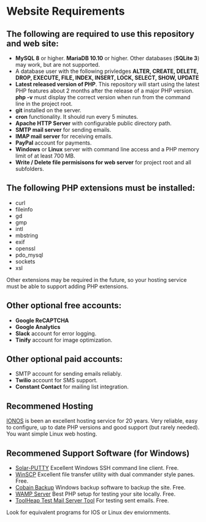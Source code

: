 # Website Requirements

## The following are required to use this repository and web site:
* **MySQL 8** or higher. **MariaDB 10.10** or higher.  Other databases (**SQLite 3**) may work, but are not supported.
* A database user with the following privledges **ALTER, CREATE, DELETE, DROP, EXECUTE, FILE, INDEX, INSERT, LOCK, SELECT, SHOW, UPDATE**
* **Latest released version of PHP**. This repository will start using the latest PHP features about 2 months after the release of a major PHP version. **php -v** must display the correct version when run from the command line in the project root.
* **git** installed on the server.
* **cron** functionality.  It should run every 5 minutes.
* **Apache HTTP Server** with configurable public directory path.
* **SMTP mail server** for sending emails.
* **IMAP mail server** for receiving emails.
* **PayPal** account for payments.
* **Windows** or **Linux** server with command line access and a PHP memory limit of at least 700 MB.
* **Write / Delete file permisisons for web server** for project root and all subfolders.

## The following **PHP** extensions must be installed:
* curl
* fileinfo
* gd
* gmp
* intl
* mbstring
* exif
* openssl
* pdo_mysql
* sockets
* xsl

Other extensions may be required in the future, so your hosting service must be able to support adding PHP extensions.

## Other optional free accounts:
* **Google ReCAPTCHA**
* **Google Analytics**
* **Slack** account for error logging.
* **Tinify** account for image optimization.

## Other optional paid accounts:
* SMTP account for sending emails reliably.
* **Twilio** account for SMS support.
* **Constant Contact** for mailing list integration.

## Recommened Hosting
[IONOS](http://aklam.io/hYjVgX) is been an excellent hosting service for 20 years. Very reliable, easy to configure, up to date PHP versions and good support (but rarely needed).  You want simple Linux web hosting.

## Recommened Support Software (for Windows)
* [Solar-PUTTY](https://www.solarwinds.com/free-tools/solar-putty) Excellent Windows SSH command line client. Free.
* [WinSCP](https://winscp.net/eng/index.php) Excellent file transfer utility with dual commander style panes. Free.
* [Cobain Backup](https://www.cobiansoft.com/) Windows backup software to backup the site. Free.
* [WAMP Server](https://www.wampserver.com/en/) Best PHP setup for testing your site locally. Free.
* [ToolHeap Test Mail Server Tool](https://toolheap.com/test-mail-server-tool/) For testing sent emails. Free.

Look for equivalent programs for IOS or Linux dev enviornments.

